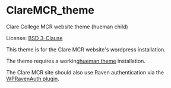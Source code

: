 # ClareMCR_theme
Clare College MCR website theme (hueman child)


License: [BSD 3-Clause](http://opensource.org/licenses/BSD-3-Clause)

This theme is for the Clare MCR website's wordpress installation.

The theme requires a working[hueman theme](https://github.com/AlxMedia/hueman) installation.

The Clare MCR site should also use Raven authentication via the [WPRavenAuth plugin](http://github.com/gfarrell/WPRavenAuth).
